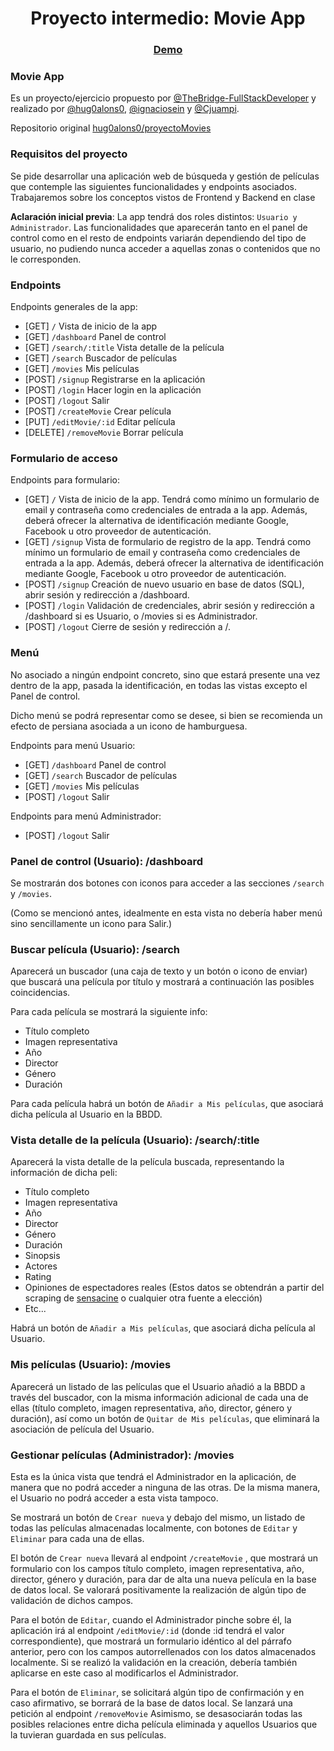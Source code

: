 <h1 align="center">Proyecto intermedio: Movie App</h1>
<div align="center">
  <h3><a href="https://app-movie-nhj.herokuapp.com/">Demo</a></h3>
</div>

### Movie App
Es un proyecto/ejercicio propuesto por [@TheBridge-FullStackDeveloper](https://github.com/TheBridge-FullStackDeveloper) y realizado por [@hug0alons0](https://github.com/hug0alons0), [@ignaciosein](https://github.com/ignaciosein) y [@Cjuampi](https://github.com/Cjuampi).

Repositorio original [ hug0alons0/proyectoMovies](https://github.com/hug0alons0/proyectoMovies.git)

### Requisitos del proyecto

Se pide desarrollar una aplicación web de búsqueda y gestión de películas que contemple las siguientes funcionalidades y endpoints asociados. Trabajaremos sobre los conceptos vistos de Frontend y Backend en clase

**Aclaración inicial previa**: La app tendrá dos roles distintos: `Usuario y Administrador`. Las funcionalidades que aparecerán tanto en el panel de control como en el resto de endpoints variarán dependiendo del tipo de usuario, no pudiendo nunca acceder a aquellas zonas o contenidos que no le corresponden.

### Endpoints

Endpoints generales de la app:

- [GET] `/` Vista de inicio de la app
- [GET] `/dashboard` Panel de control
- [GET] `/search/:title` Vista detalle de la película
- [GET] `/search` Buscador de películas
- [GET] `/movies` Mis películas
- [POST] `/signup` Registrarse en la aplicación
- [POST] `/login` Hacer login en la aplicación
- [POST] `/logout` Salir
- [POST] `/createMovie` Crear película
- [PUT] `/editMovie/:id` Editar película
- [DELETE] `/removeMovie` Borrar película


### Formulario de acceso

Endpoints para formulario:

- [GET] `/` Vista de inicio de la app. Tendrá como mínimo un formulario de email y contraseña como credenciales de entrada a la app. Además, deberá ofrecer la alternativa de identificación mediante Google, Facebook u otro proveedor de autenticación.
- [GET] `/signup` Vista de formulario de registro de la app. Tendrá como mínimo un formulario de email y contraseña como credenciales de entrada a la app. Además, deberá ofrecer la alternativa de identificación mediante Google, Facebook u otro proveedor de autenticación.
- [POST] `/signup` Creación de nuevo usuario en base de datos (SQL), abrir sesión y redirección a /dashboard.
- [POST] `/login` Validación de credenciales, abrir sesión y redirección a /dashboard si es Usuario, o /movies si es Administrador.
- [POST] `/logout` Cierre de sesión y redirección a /.

### Menú

No asociado a ningún endpoint concreto, sino que estará presente una vez dentro de la app, pasada la identificación, en todas las vistas excepto el Panel de control.

Dicho menú se podrá representar como se desee, si bien se recomienda un efecto de persiana asociada a un icono de hamburguesa.

Endpoints para menú Usuario:

- [GET] `/dashboard` Panel de control
- [GET] `/search` Buscador de películas
- [GET] `/movies` Mis películas
- [POST] `/logout` Salir

Endpoints para menú Administrador:

- [POST] `/logout` Salir

### Panel de control (Usuario): /dashboard

Se mostrarán dos botones con iconos para acceder a las secciones `/search` y `/movies`.

(Como se mencionó antes, idealmente en esta vista no debería haber menú sino sencillamente un icono para Salir.)

### Buscar película (Usuario): /search

Aparecerá un buscador (una caja de texto y un botón o icono de enviar) que buscará una película por título y mostrará a continuación las posibles coincidencias.

Para cada película se mostrará la siguiente info:

- Título completo
- Imagen representativa
- Año
- Director
- Género
- Duración

Para cada película habrá un botón de `Añadir a Mis películas`, que asociará dicha película al Usuario en la BBDD.

### Vista detalle de la película (Usuario): /search/:title

Aparecerá la vista detalle de la película buscada, representando la información de dicha peli:

- Título completo
- Imagen representativa
- Año
- Director
- Género
- Duración
- Sinopsis
- Actores
- Rating
- Opiniones de espectadores reales (Estos datos se obtendrán a partir del scraping de [sensacine](https://www.sensacine.com/) o cualquier otra fuente a elección)
- Etc...

Habrá un botón de `Añadir a Mis películas`, que asociará dicha película al Usuario.

### Mis películas (Usuario): /movies

Aparecerá un listado de las películas que el Usuario añadió a la BBDD a través del buscador, con la misma información adicional de cada una de ellas (título completo, imagen representativa, año, director, género y duración), así como un botón de `Quitar de Mis películas`, que eliminará la asociación de película del Usuario.

### Gestionar películas (Administrador): /movies

Esta es la única vista que tendrá el Administrador en la aplicación, de manera que no podrá acceder a ninguna de las otras. De la misma manera, el Usuario no podrá acceder a esta vista tampoco.

Se mostrará un botón de `Crear nueva` y debajo del mismo, un listado de todas las películas almacenadas localmente, con botones de `Editar` y `Eliminar` para cada una de ellas.

El botón de `Crear nueva` llevará al endpoint `/createMovie` , que mostrará un formulario con los campos título completo, imagen representativa, año, director, género y duración, para dar de alta una nueva película en la base de datos local. Se valorará positivamente la realización de algún tipo de validación de dichos campos.

Para el botón de `Editar`, cuando el Administrador pinche sobre él, la aplicación irá al endpoint `/editMovie/:id` (donde :id tendrá el valor correspondiente), que mostrará un formulario idéntico al del párrafo anterior, pero con los campos autorrellenados con los datos almacenados localmente. Si se realizó la validación en la creación, debería también aplicarse en este caso al modificarlos el Administrador.

Para el botón de `Eliminar`, se solicitará algún tipo de confirmación y en caso afirmativo, se borrará de la base de datos local. Se lanzará una petición al endpoint `/removeMovie` Asimismo, se desasociarán todas las posibles relaciones entre dicha película eliminada y aquellos Usuarios que la tuvieran guardada en sus películas.
